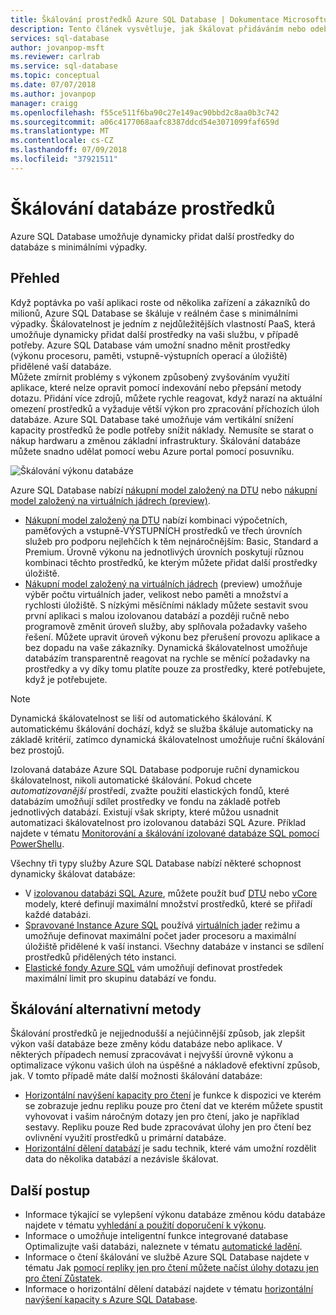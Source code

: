 ```yaml
---
title: Škálování prostředků Azure SQL Database | Dokumentace Microsoftu
description: Tento článek vysvětluje, jak škálovat přidáváním nebo odebíráním přidělené prostředky vaší databáze.
services: sql-database
author: jovanpop-msft
ms.reviewer: carlrab
ms.service: sql-database
ms.topic: conceptual
ms.date: 07/07/2018
ms.author: jovanpop
manager: craigg
ms.openlocfilehash: f55ce511f6ba90c27e149ac90bbd2c8aa0b3c742
ms.sourcegitcommit: a06c4177068aafc8387ddcd54e3071099faf659d
ms.translationtype: MT
ms.contentlocale: cs-CZ
ms.lasthandoff: 07/09/2018
ms.locfileid: "37921511"
---
```

# <a name="scale-database-resources"></a>Škálování databáze prostředků

Azure SQL Database umožňuje dynamicky přidat další prostředky do databáze s minimálními výpadky.

## <a name="overview"></a>Přehled

Když poptávka po vaší aplikaci roste od několika zařízení a zákazníků do milionů, Azure SQL Database se škáluje v reálném čase s minimálními výpadky. Škálovatelnost je jedním z nejdůležitějších vlastností PaaS, která umožňuje dynamicky přidat další prostředky na vaši službu, v případě potřeby. Azure SQL Database vám umožní snadno měnit prostředky (výkonu procesoru, paměti, vstupně-výstupních operací a úložiště) přidělené vaší databáze.  
Můžete zmírnit problémy s výkonem způsobený zvyšováním využití aplikace, které nelze opravit pomocí indexování nebo přepsání metody dotazu. Přidání více zdrojů, můžete rychle reagovat, když narazí na aktuální omezení prostředků a vyžaduje větší výkon pro zpracování příchozích úloh databáze. Azure SQL Database také umožňuje vám vertikální snížení kapacity prostředků že podle potřeby snížit náklady.
Nemusíte se starat o nákup hardwaru a změnou základní infrastruktury. Škálování databáze můžete snadno udělat pomocí webu Azure portal pomocí posuvníku.

![Škálování výkonu databáze](media/sql-database-scalability/scale-performance.svg)

Azure SQL Database nabízí [nákupní model založený na DTU](sql-database-service-tiers-dtu.md) nebo [nákupní model založený na virtuálních jádrech (preview)](sql-database-service-tiers-vcore.md). 
-   [Nákupní model založený na DTU](sql-database-service-tiers-dtu.md) nabízí kombinaci výpočetních, paměťových a vstupně-VÝSTUPNÍCH prostředků ve třech úrovních služeb pro podporu nejlehčích k těm nejnáročnějším: Basic, Standard a Premium. Úrovně výkonu na jednotlivých úrovních poskytují různou kombinaci těchto prostředků, ke kterým můžete přidat další prostředky úložiště.
-   [Nákupní model založený na virtuálních jádrech](sql-database-service-tiers-vcore.md) (preview) umožňuje výběr počtu virtuálních jader, velikost nebo paměti a množství a rychlosti úložiště.
S nízkými měsíčními náklady můžete sestavit svou první aplikaci s malou izolovanou databází a později ručně nebo programově změnit úroveň služby, aby splňovala požadavky vašeho řešení. Můžete upravit úroveň výkonu bez přerušení provozu aplikace a bez dopadu na vaše zákazníky. Dynamická škálovatelnost umožňuje databázím transparentně reagovat na rychle se měnící požadavky na prostředky a vy díky tomu platíte pouze za prostředky, které potřebujete, když je potřebujete.


> [!NOTE]
> Dynamická škálovatelnost se liší od automatického škálování. K automatickému škálování dochází, když se služba škáluje automaticky na základě kritérií, zatímco dynamická škálovatelnost umožňuje ruční škálování bez prostojů.
>


Izolovaná databáze Azure SQL Database podporuje ruční dynamickou škálovatelnost, nikoli automatické škálování. Pokud chcete *automatizovanější* prostředí, zvažte použití elastických fondů, které databázím umožňují sdílet prostředky ve fondu na základě potřeb jednotlivých databází.
Existují však skripty, které můžou usnadnit automatizaci škálovatelnost pro izolovanou databázi SQL Azure. Příklad najdete v tématu [Monitorování a škálování izolované databáze SQL pomocí PowerShellu](scripts/sql-database-monitor-and-scale-database-powershell.md).


Všechny tři typy služby Azure SQL Database nabízí některé schopnost dynamicky škálovat databáze:
-   V [izolovanou databázi SQL Azure](sql-database-single-database-scale.md), můžete použít buď [DTU](sql-database-dtu-resource-limits-single-databases.md) nebo [vCore](sql-database-vcore-resource-limits-single-databases.md) modely, které definují maximální množství prostředků, které se přiřadí každé databázi.
-   [Spravované Instance Azure SQL](sql-database-managed-instance.md) používá [virtuálních jader](/azure/sql-database/sql-database-managed-instance#vcore-based-purchasing-model-preview) režimu a umožňuje definovat maximální počet jader procesoru a maximální úložiště přidělené k vaší instanci. Všechny databáze v instanci se sdílení prostředků přidělených této instanci.
-   [Elastické fondy Azure SQL](sql-database-elastic-pool-scale.md) vám umožňují definovat prostředek maximální limit pro skupinu databází ve fondu.

## <a name="alternative-scale-methods"></a>Škálování alternativní metody
Škálování prostředků je nejjednodušší a nejúčinnější způsob, jak zlepšit výkon vaší databáze beze změny kódu databáze nebo aplikace.
V některých případech nemusí zpracovávat i nejvyšší úrovně výkonu a optimalizace výkonu vašich úloh na úspěšné a nákladově efektivní způsob, jak. V tomto případě máte další možnosti škálování databáze:
-   [Horizontální navýšení kapacity pro čtení](sql-database-read-scale-out.md) je funkce k dispozici ve kterém se zobrazuje jednu repliku pouze pro čtení dat ve kterém můžete spustit vyhovovat i vašim náročným dotazy jen pro čtení, jako je například sestavy. Repliku pouze Red bude zpracovávat úlohy jen pro čtení bez ovlivnění využití prostředků u primární databáze.
-   [Horizontální dělení databází](sql-database-elastic-scale-introduction.md) je sadu technik, které vám umožní rozdělit data do několika databází a nezávisle škálovat.

## <a name="next-steps"></a>Další postup
- Informace týkající se vylepšení výkonu databáze změnou kódu databáze najdete v tématu [vyhledání a použití doporučení k výkonu](sql-database-advisor-portal.md).
- Informace o umožňuje inteligentní funkce integrované database Optimalizujte vaši databázi, naleznete v tématu [automatické ladění](sql-database-automatic-tuning.md).
- Informace o čtení škálování ve službě Azure SQL Database najdete v tématu Jak [pomocí repliky jen pro čtení můžete načíst úlohy dotazu jen pro čtení Zůstatek](sql-database-read-scale-out.md).
- Informace o horizontální dělení databází najdete v tématu [horizontální navýšení kapacity s Azure SQL Database](sql-database-elastic-scale-introduction.md).


